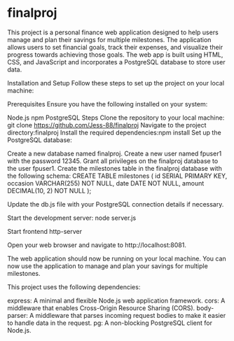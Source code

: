 # finalproj
This project is a personal finance web application designed to help users manage and plan their savings for multiple milestones. The application allows users to set financial goals, track their expenses, and visualize their progress towards achieving those goals. The web app is built using HTML, CSS, and JavaScript and incorporates a PostgreSQL database to store user data.

Installation and Setup
Follow these steps to set up the project on your local machine:

Prerequisites
Ensure you have the following installed on your system:

Node.js
npm
PostgreSQL
Steps
Clone the repository to your local machine:
git clone <https://github.com/Jess-88/finalproj>
Navigate to the project directory:finalproj
Install the required dependencies:npm install
Set up the PostgreSQL database:

Create a new database named finalproj.
Create a new user named fpuser1 with the password 12345.
Grant all privileges on the finalproj database to the user fpuser1.
Create the milestones table in the finalproj database with the following schema:
CREATE TABLE milestones (
  id SERIAL PRIMARY KEY,
  occasion VARCHAR(255) NOT NULL,
  date DATE NOT NULL,
  amount DECIMAL(10, 2) NOT NULL
);

Update the db.js file with your PostgreSQL connection details if necessary.

Start the development server:
node server.js

Start frontend 
http-server

Open your web browser and navigate to http://localhost:8081.

The web application should now be running on your local machine. You can now use the application to manage and plan your savings for multiple milestones.

This project uses the following dependencies:

express: A minimal and flexible Node.js web application framework.
cors: A middleware that enables Cross-Origin Resource Sharing (CORS).
body-parser: A middleware that parses incoming request bodies to make it easier to handle data in the request.
pg: A non-blocking PostgreSQL client for Node.js.